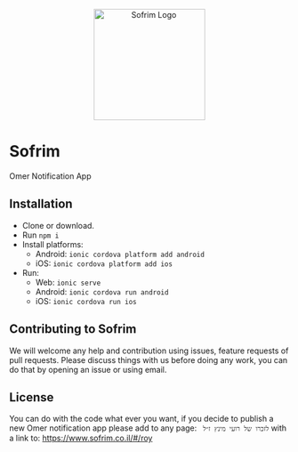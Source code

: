 <p align="center">
<img align="center" src="https://www.sofrim.co.il/assets/icon.png" alt="Sofrim Logo" width="200" />
</p>

# Sofrim
Omer Notification App



## Installation

- Clone or download.
- Run ```npm i```
- Install platforms:
    - Android: ```ionic cordova platform add android```
    - iOS: ```ionic cordova platform add ios```
- Run:
    - Web: ```ionic serve```
    - Android: ```ionic cordova run android```
    - iOS: ```ionic cordova run ios```


## Contributing to Sofrim
We will welcome any help and contribution using issues, feature requests of pull requests.
Please discuss things with us before doing any work, you can do that by opening an issue or using email.


## License

You can do with the code what ever you want, if you decide to publish a new Omer notification app please add to any page:  ``` לזכרו של רועי מינץ ז״ל``` with a link to: https://www.sofrim.co.il/#/roy


